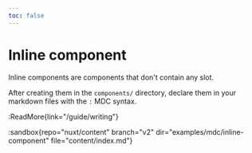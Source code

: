 ```yaml
---
toc: false
---
```


# Inline component

Inline components are components that don't contain any slot.

After creating them in the `components/` directory, declare them in your markdown files with the `:` MDC syntax.

:ReadMore{link="/guide/writing"}

:sandbox{repo="nuxt/content" branch="v2" dir="examples/mdc/inline-component" file="content/index.md"}
